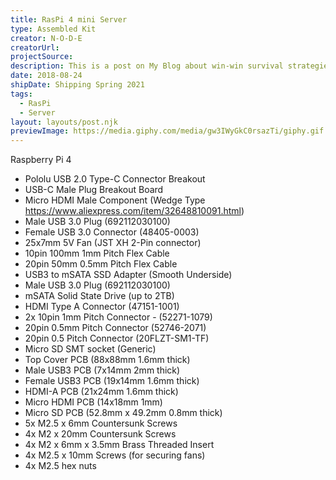 ```yaml
---
title: RasPi 4 mini Server
type: Assembled Kit
creator: N-O-D-E
creatorUrl:
projectSource:
description: This is a post on My Blog about win-win survival strategies.
date: 2018-08-24
shipDate: Shipping Spring 2021
tags:
  - RasPi
  - Server
layout: layouts/post.njk
previewImage: https://media.giphy.com/media/gw3IWyGkC0rsazTi/giphy.gif
---
```




Raspberry Pi 4
- Pololu USB 2.0 Type-C Connector Breakout
- USB-C Male Plug Breakout Board
- Micro HDMI Male Component (Wedge Type https://www.aliexpress.com/item/32648810091.html)
- Male USB 3.0 Plug (692112030100)
- Female USB 3.0 Connector (48405-0003)
- 25x7mm 5V Fan (JST XH 2-Pin connector)
- 10pin 100mm 1mm Pitch Flex Cable
- 20pin 50mm 0.5mm Pitch Flex Cable
- USB3 to mSATA SSD Adapter (Smooth Underside)
- Male USB 3.0 Plug (692112030100)
- mSATA Solid State Drive (up to 2TB)
- HDMI Type A Connector (47151-1001)
- 2x 10pin 1mm Pitch Connector - (52271-1079)
- 20pin 0.5mm Pitch Connector (52746-2071)
- 20pin 0.5 Pitch Connector (20FLZT-SM1-TF)
- Micro SD SMT socket (Generic)
- Top Cover PCB (88x88mm 1.6mm thick)
- Male USB3 PCB (7x14mm 2mm thick)
- Female USB3 PCB (19x14mm 1.6mm thick)
- HDMI-A PCB (21x24mm 1.6mm thick)
- Micro HDMI PCB (14x18mm 1mm)
- Micro SD PCB (52.8mm x 49.2mm 0.8mm thick)
- 5x M2.5 x 6mm Countersunk Screws
- 4x M2 x 20mm Countersunk Screws
- 4x M2 x 6mm x 3.5mm Brass Threaded Insert
- 4x M2.5 x 10mm Screws (for securing fans)
- 4x M2.5 hex nuts
